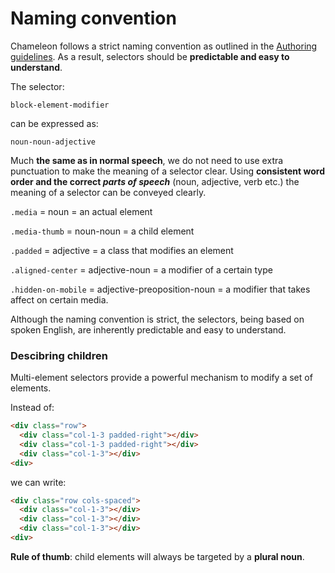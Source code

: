 # Naming convention

Chameleon follows a strict naming convention as outlined in the [Authoring guidelines](authoring_guidelines.md). As a result, selectors should be **predictable and easy to understand**.

The selector: 

`block-element-modifier` 

can be expressed as:

`noun-noun-adjective`

Much **the same as in normal speech**, we do not need to use extra punctuation to make the meaning of a selector clear. Using **consistent word order and the correct *parts of speech*** (noun, adjective, verb etc.) the meaning of a selector can be conveyed clearly.

`.media` = noun = an actual element

`.media-thumb` = noun-noun = a child element

`.padded` = adjective = a class that modifies an element

`.aligned-center` = adjective-noun = a modifier of a certain type

`.hidden-on-mobile` = adjective-preoposition-noun = a modifier that takes affect on certain media.


Although the naming convention is strict, the selectors, being based on spoken English, are inherently predictable and easy to understand.

### Descibring children

Multi-element selectors provide a powerful mechanism to modify a set of elements.

Instead of:

```html
<div class="row">
  <div class="col-1-3 padded-right"></div>
  <div class="col-1-3 padded-right"></div>
  <div class="col-1-3"></div>
<div>
```

we can write:

```html
<div class="row cols-spaced">
  <div class="col-1-3"></div>
  <div class="col-1-3"></div>
  <div class="col-1-3"></div>
<div>
```

**Rule of thumb**: child elements will always be targeted by a **plural noun**.

